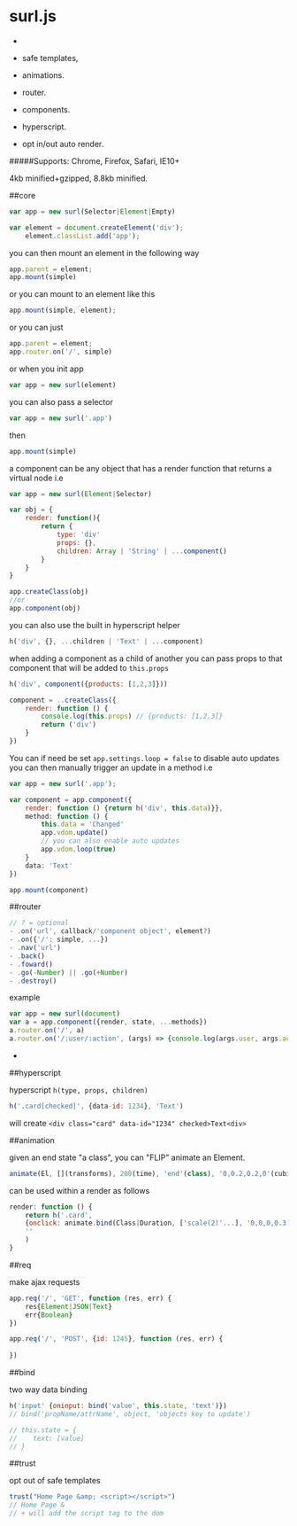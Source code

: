 # surl.js
-

- safe templates,  
- animations.
- router.
- components.
- hyperscript.
- opt in/out auto render. 

#####Supports: Chrome, Firefox, Safari, IE10+

4kb minified+gzipped, 8.8kb minified.

##core

```javascript
var app = new surl(Selector|Element|Empty)
```

```javascript
var element = document.createElement('div');
	element.classList.add('app');
```
you can then mount an element in the following way

```javascript
app.parent = element;
app.mount(simple)
```
or you can mount to an element like this

```javascript
app.mount(simple, element);
```

or you can just

```javascript
app.parent = element;
app.router.on('/', simple)
```

or when you init app

```javascript
var app = new surl(element) 
```
you can also pass a selector

```javascript
var app = new surl('.app')
```
then 

```javascript
app.mount(simple)

```
a component can be any object that has a render function that
returns a virtual node i.e

```javascript
var app = new surl(Element|Selector)

var obj = {
	render: function(){
		return {
			type: 'div'
			props: {},
			children: Array | 'String' | ...component()
		}
	}
}

app.createClass(obj)
//or
app.component(obj)

```
you can also use the built in hyperscript helper 

```javascript
h('div', {}, ...children | 'Text' | ...component)
```
when adding a component as a child of another you can pass props to that component that will be added to `this.props`

```javascript
h('div', component({products: [1,2,3]}))

component = ..createClass({
	render: function () {
		console.log(this.props) // {products: [1,2,3]}
		return ('div')
	}
})
```

You can if need be set `app.settings.loop = false`
to disable auto updates
you can then manually trigger an update in a method i.e

```javascript
var app = new surl('.app');

var component = app.component({
	render: function () {return h('div', this.data)}},
	method: function () {
		this.data = 'Changed'
		app.vdom.update()
		// you can also enable auto updates
		app.vdom.loop(true)
	}
	data: 'Text'
})

app.mount(component)
```

##router

```javascript
// ? = optional
- .on('url', callback/'component object', element?) 
- .on({'/': simple, ...})
- .nav('url')
- .back()
- .foward()
- .go(-Number) || .go(+Number)
- .destroy()
```
example

```javascript
var app = new surl(document)
var a = app.component({render, state, ...methods})
a.router.on('/', a)
a.router.on('/:user/:action', (args) => {console.log(args.user, args.action)})
```
-
##hyperscript

hyperscript `h(type, props, children)`

```javascript
h('.card[checked]', {data-id: 1234}, 'Text')
```
will create ```<div class="card" data-id="1234" checked>Text<div>```

##animation

given an end state "a class", you can "FLIP" animate an Element.

```javascript
animate(El, [](transforms), 200(time), 'end'(class), '0,0.2,0.2,0'(cubic-easing))
```

can be used within a render as follows

```javascript
render: function () {
	return h('.card', 
	{onclick: animate.bind(Class|Duration, ['scale(2)'...], '0,0,0,0.3')}, 
	''
	)
}
```

##req

make ajax requests

```javascript
app.req('/', 'GET', function (res, err) {
	res{Element|JSON|Text}
	err{Boolean}
})

app.req('/', 'POST', {id: 1245}, function (res, err) {
	
})
```

##bind

two way data binding

```javascript
h('input' {oninput: bind('value', this.state, 'text')})
// bind('propName/attrName', object, 'objects key to update')

// this.state = {
//    text: [value]
// }
```

##trust

opt out of safe templates

```javascript
trust("Home Page &amp; <script></script>")
// Home Page &
// + will add the script tag to the dom
```